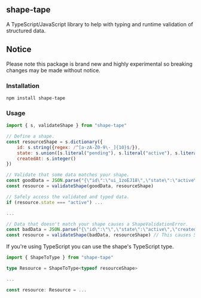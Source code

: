 ## shape-tape
A TypeScript/JavaScript library to help with typing and runtime validation of structured data.

## Notice
Please note this package is brand new and highly experimental so breaking changes may be made without notice.

### Installation
```
npm install shape-tape
```

### Usage
```javascript
import { s, validateShape } from "shape-tape"

// Define a shape.
const resourceShape = s.dictionary({
	id: s.string({regex: /^[a-zA-Z0-9\-_]{10}$/}),
	state: s.union([s.literal("pending"), s.literal("active"), s.literal("removed")]),
	createdAt: s.integer()
})

// Validate that some data matches your shape.
const goodData = JSON.parse("{\"id\":\"ui_1zoEJ18\",\"state\":\"active\",\"createdAt\":1700354795466}")
const resource = validateShape(goodData, resourceShape)

// Safely access the validated and typed data.
if (resource.state === "active") ...

...

// Data that doesn't match your shape causes a ShapeValidationError.
const badData = JSON.parse("{\"id\":\"\",\"state\":\"active\",\"createdAt\":1700354795466}")
const resource = validateShape(badData, resourceShape) // This causes ShapeValidationError
```

If you're using TypeScript you can use the shape's TypeScript type.
```typescript
import { ShapeToType } from "shape-tape"

type Resource = ShapeToType<typeof resourceShape>

...

const resource: Resource = ...
```
